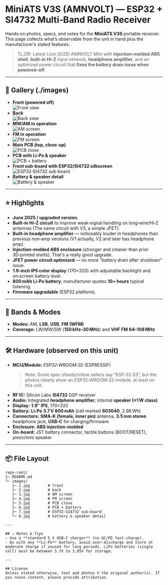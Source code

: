 # MiniATS V3S (AMNVOLT) — ESP32 + SI4732 Multi‑Band Radio Receiver

Hands‑on photos, specs, and notes for the **MiniATS V3S** portable receiver.  
This page collects what’s observable from the unit in hand plus the manufacturer’s stated features.

> TL;DR: Latest (Jun‑2025) AMNVOLT Mini with **injection‑molded ABS shell**, **built‑in Hi‑Z** input network, **headphone amplifier**, and an optimized power circuit that **fixes the battery drain issue when powered-off**.

---

## 📸 Gallery (./images)

- **Front (powered off)**  
  ![Front view](./images/1.jpg)
- **Back**  
  ![Back view](./images/2.jpg)
- **MW/AM in operation**  
  ![AM screen](./images/3.jpg)
- **FM in operation**  
  ![FM screen](./images/4.jpg)
- **Main PCB (top, close‑up)**  
  ![PCB close](./images/5.jpg)
- **PCB with Li‑Po & speaker**  
  ![PCB + battery](./images/6.jpg)
- **Front sub‑board with ESP32/SI4732 silkscreen**  
  ![ESP32‑SI4732 sub‑board](./images/7.jpg)
- **Battery & speaker detail**  
  ![Battery & speaker](./images/8.jpg)


---

## ⭐ Highlights
- **June 2025 / upgraded version.**
- **Built‑in Hi‑Z circuit** to improve weak‑signal handling on long‑wire/Hi‑Z antennas (The same circuit with V3, a simple JFET).
- **Built‑in headphone amplifier** — noticeably louder in headphones than previous non‑amp versions (V1 actually, V2 and later has headphone amp).
- **Injection‑molded ABS enclosure** (stronger and cleaner than prior 3D‑printed shells). That's a really good upgrade.
- **JFET power circuit optimized** — no more “battery drain after shutdown” issue.
- **1.9‑inch IPS color display** (170×320) with adjustable backlight and on‑screen battery level.
- **800 mAh Li‑Po battery**; manufacturer quotes **10+ hours** typical listening.
- **Firmware upgradable** (ESP32 platform).

---

## 📡 Bands & Modes
- **Modes:** AM, **LSB**, **USB**, **FM (WFM)**  
- **Coverage:** LW/MW/SW (**150 kHz–30 MHz**) and **VHF FM 64–108 MHz**  

---

## 🛠️ Hardware (observed on this unit)
- **MCU/Module:** *ESP32‑WROOM‑32* (ESPRESSIF)  
  > Note: Some spec sheets/online sellers say “ESP‑32‑S3”, but the photos clearly show an ESP32‑WROOM‑32 module, at least on this unit.
- **RF IC:** Silicon Labs **SI4732** DSP receiver
- **Audio:** Integrated **headphone amplifier**; internal **speaker (≈1 W class)**  
- **Display:** **1.9″ IPS**, 170×320
- **Battery:** **Li‑Po 3.7 V 800 mAh** (cell marked **603040**, 2.96 Wh)
- **Connectors:** **SMA‑K (female, inner pin)** antenna, **3.5 mm stereo** headphone jack, **USB‑C** for charging/firmware
- **Enclosure:** **ABS injection‑molded**
- **On‑board:** JST battery connector, tactile buttons (BOOT/RESET), piezo/mini speaker

---

## 📦 File Layout
```
repo-root/
├─ README.md
└─ images/
   ├─ 1.jpg        # front
   ├─ 2.jpg        # back
   ├─ 3.jpg        # AM screen
   ├─ 4.jpg        # FM screen
   ├─ 5.jpg        # PCB close
   ├─ 6.jpg        # PCB + battery
   ├─ 7.jpg        # ESP32‑SI4732 sub‑board
   └─ 8.jpg        # battery & speaker detail

---

## ⚠️ Notes & Tips
- Use a **standard 5 V USB‑C charger** (no QC/PD fast‑charge).  
- As with any **Li‑Po** battery, avoid over‑discharge and store at moderate charge if unused for long periods. LiPo batteries (single cell) must be between 3.7V to 3.85V for storage.

---

## License
Unless stated otherwise, text and photos © the original author(s). If you reuse content, please provide attribution.
